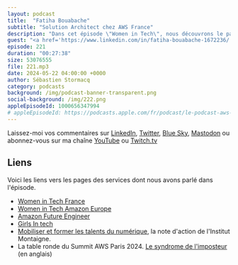 ```yaml
---
layout: podcast
title:  "Fatiha Bouabache"
subtitle: "Solution Architect chez AWS France"
description: "Dans cet épisode \"Women in Tech\", nous découvrons le parcours inspirant de Fatiha, la première femme architecte de solution chez AWS. Nous revenons sur son parcours inspirant et ses expériences professionelles. J'ai retenu deux leçons de cette conversation : quand vous voulez quelque chose, concentrez-vous sur vos objectifs et éliminez les distractions extérieures. Et puis évaluez les personnes sur leurs connaissances et de leurs compétences uniquement et non de leur sexe, de leur genre, de leur couleur de peau, de leur origine sociale ou de leur religion."
guest: "<a href='https://www.linkedin.com/in/fatiha-bouabache-1672236/'>Fatiha Bouabache</a>, Senior Solution Architect, AWS France"
episode: 221
duration: "00:27:38" 
size: 53076555
file: 221.mp3
date: 2024-05-22 04:00:00 +0000
author: Sébastien Stormacq
category: podcasts
background: /img/podcast-banner-transparent.png
social-background: /img/222.png
appleEpisodeId: 1000656347994
# appleEpisodeId: https://podcasts.apple.com/fr/podcast/le-podcast-aws-en-français/id1452118442
---
```


Laissez-moi vos commentaires sur [LinkedIn](https://www.linkedin.com/in/sebastienstormacq/), [Twitter](https://twitter.com/sebsto), [Blue Sky](https://bsky.app/profile/sebsto.bsky.social), [Mastodon](https://awscommunity.social/@sebsto) ou abonnez-vous sur ma chaîne [YouTube](https://www.youtube.com/sebsto) ou [Twitch.tv](https://www.twitch.tv/sebAWS)

## Liens

Voici les liens vers les pages des services dont nous avons parlé dans l'épisode.

- [Women in Tech France](https://women-in-tech.org/fr/)
- [Women in Tech Amazon Europe](https://www.aboutamazon.eu/news/tag/women-in-tech)
- [Amazon Future Engineer](https://www.amazonfutureengineer.fr/)
- [Girls In tech](https://girlsintech.org/)
- [Mobiliser et former les talents du numérique](https://www.institutmontaigne.org/publications/mobiliser-et-former-les-talents-du-numerique), la note d'action de l'Institut Montaigne.
- La table ronde du Summit AWS Paris 2024. [Le syndrome de l'imposteur](https://www.youtube.com/watch?v=z6JODZtnOVs) (en anglais)
